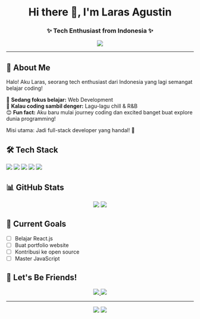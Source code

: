 <h1 align="center">Hi there 👋, I'm Laras Agustin</h1>
<h3 align="center">✨ Tech Enthusiast from Indonesia ✨</h3>

<p align="center">
  <img src="https://readme-typing-svg.herokuapp.com?color=FF69B4&center=true&vCenter=true&width=500&lines=Learning+Coding+💻;Web+Development+🚀;Music+Lover+🎵;Chill+Vibes+Only+😎" />
</p>

---

## 🎯 **About Me**
Halo! Aku Laras, seorang tech enthusiast dari Indonesia yang lagi semangat belajar coding! 

💫 **Sedang fokus belajar:** Web Development  
🎵 **Kalau coding sambil denger:** Lagu-lagu chill & R&B  
😊 **Fun fact:** Aku baru mulai journey coding dan excited banget buat explore dunia programming!

Misi utama: Jadi full-stack developer yang handal! 🚀

## 🛠️ **Tech Stack**
<p align="left"> 
  <img src="https://img.shields.io/badge/HTML5-E34F26?style=for-the-badge&logo=html5&logoColor=white" /> 
  <img src="https://img.shields.io/badge/CSS3-1572B6?style=for-the-badge&logo=css3&logoColor=white" /> 
  <img src="https://img.shields.io/badge/JavaScript-F7DF1E?style=for-the-badge&logo=javascript&logoColor=black" /> 
  <img src="https://img.shields.io/badge/GitHub-100000?style=for-the-badge&logo=github&logoColor=white" /> 
  <img src="https://img.shields.io/badge/VS_Code-0078D4?style=for-the-badge&logo=visual%20studio%20code&logoColor=white" /> 
</p>

## 📊 **GitHub Stats**
<p align="center"> 
  <img src="https://github-readme-stats.vercel.app/api?username=larasagustin&show_icons=true&theme=radical" /> 
  <img src="https://github-readme-stats.vercel.app/api/top-langs/?username=larasagustin&layout=compact&theme=radical" /> 
</p>

## 🌟 **Current Goals**
- [ ] Belajar React.js
- [ ] Buat portfolio website
- [ ] Kontribusi ke open source
- [ ] Master JavaScript

## 🌟 **Let's Be Friends!**
<p align="center">
  <a href="https://instagram.com/0lag8_" target="_blank">
    <img src="https://img.shields.io/badge/Instagram-0lag8_-E4405F?style=for-the-badge&logo=instagram&logoColor=white" />
  </a>
  <a href="mailto:agstinin0128@gmail.com">
    <img src="https://img.shields.io/badge/Email%20Me-agstinin0128@gmail.com-D14836?style=for-the-badge&logo=gmail&logoColor=white" />
  </a>
</p>

---

<p align="center">
  <img src="https://komarev.com/ghpvc/?username=larasagustin&color=ff69b4&style=flat" />
  <img src="https://img.shields.io/badge/Made%20with-%E2%9D%A4%EF%B8%8F-ff69b4" />
</p>
